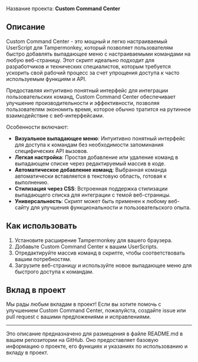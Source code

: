 Название проекта: **Custom Command Center**

## Описание

Custom Command Center - это мощный и легко настраиваемый UserScript для Tampermonkey, который позволяет пользователям быстро добавлять выпадающее меню с настраиваемыми командами на любую веб-страницу. Этот скрипт идеально подходит для разработчиков и технических специалистов, которым требуется ускорить свой рабочий процесс за счет упрощения доступа к часто используемым функциям и API.

Предоставляя интуитивно понятный интерфейс для интеграции пользовательских команд, Custom Command Center обеспечивает улучшение производительности и эффективности, позволяя пользователям экономить время, которое обычно тратится на рутинное взаимодействие с веб-интерфейсами.

Особенности включают:
- **Визуальное выпадающее меню**: Интуитивно понятный интерфейс для доступа к командам без необходимости запоминания специфических API вызовов.
- **Легкая настройка**: Простая добавление или удаление команд в выпадающем списке через редактируемый массив в коде.
- **Автоматическое добавление команд**: Выбранная команда автоматически вставляется в текстовую область, готовая к выполнению.
- **Стилизация через CSS**: Встроенная поддержка стилизации выпадающего списка для интеграции с темой веб-страницы.
- **Универсальность**: Скрипт может быть применен к любому веб-сайту для улучшения функциональности и пользовательского опыта.

## Как использовать

1. Установите расширение Tampermonkey для вашего браузера.
2. Добавьте Custom Command Center к вашим UserScripts.
3. Отредактируйте массив команд в скрипте, чтобы соответствовать вашим потребностям.
4. Загрузите веб-страницу и используйте новое выпадающее меню для быстрого доступа к командам.

## Вклад в проект

Мы рады любым вкладам в проект! Если вы хотите помочь с улучшением Custom Command Center, пожалуйста, создайте issue или pull request с вашими предложениями и исправлениями.

---

Это описание предназначено для размещения в файле README.md в вашем репозитории на GitHub. Оно предоставляет базовую информацию о проекте, его функциях и указаниях по использованию и вкладу в проект.

